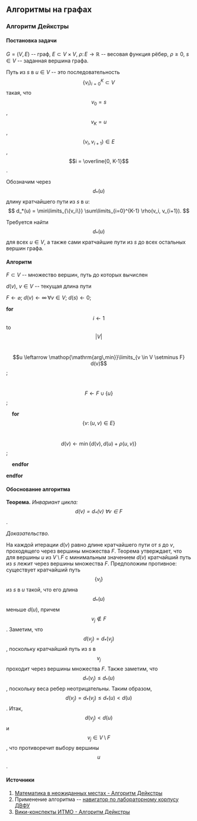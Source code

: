 ## Алгоритмы на графах

### Алгоритм Дейкстры

#### Постановка задачи

$G = (V, E)$ -- граф, $E \subset V \times V$, $\rho \colon E \to \mathbb R$ -- весовая функция рёбер,
$\rho \geq 0$, $s \in V$ -- заданная вершина графа.

Путь из $s$ в $u \in V$ -- это последовательность $$\{v_i\}_{i=0}^K \subset V$$
такая, что $$v_0 = s$$, $$v_K = u$$, $$(v_i, v_{i+1}) \in E$$, $$i = \overline{0, K-1}$$.

Обозначим через $$d_*(u)$$ длину кратчайшего пути из $s$ в $u$:
$$
d_*(u) = \min\limits_{\{v_i\}} \sum\limits_{i=0}^{K-1} \rho(v_i, v_{i+1}).
$$

Требуется найти $$d_*(u)$$ для всех $u \in V$, а также сами кратчайшие пути из $s$
до всех остальных вершин графа.

#### Алгоритм

$F \subset V$ -- множество вершин, путь до которых вычислен

$d(v)$, $v \in V$ -- текущая длина пути

$F \leftarrow \varnothing$; $d(v) \leftarrow \infty \, \forall v \in V$; $d(s) \leftarrow 0$;

**for** $$i \leftarrow 1$$ to
$$|V|$$

&nbsp;&nbsp;&nbsp; $$u \leftarrow \mathop{\mathrm{arg\,min}}\limits_{v \in V \setminus F} d(v)$$;

&nbsp;&nbsp;&nbsp; $$F \leftarrow F \cup \{u\}$$;

&nbsp;&nbsp;&nbsp; **for** $$\{v \colon (u, v) \in E\}$$

&nbsp;&nbsp;&nbsp; &nbsp;&nbsp;&nbsp; $$d(v) \leftarrow \min \{d(v), d(u) + \rho(u, v)\}$$;

&nbsp;&nbsp;&nbsp; **endfor**

**endfor**


#### Обоснование алгоритма

**Теорема.** *Инвариант цикла: $$d(v) = d_*(v) \; \forall v \in F$$*.

*Доказательство.*

На каждой итерации $d(v)$ равно длине кратчайшего пути от $s$ до $v$, проходящего через вершины множества $F$.
Теорема утверждает, что для вершины $u$ из $V\setminus F$ с минимальным значением $d(v)$
кратчайший путь из $s$ лежит через вершины множества $F$.
Предположим противное: существует кратчайший путь $$\{v_i\}$$ из $s$ в $u$
такой, что его длина $$d_*(u)$$ меньше $d(u)$, причем $$v_j \notin F$$.
Заметим, что $$d(v_j) = d_*(v_j)$$, поскольку кратчайший путь из $s$ в $$v_j$$
проходит через вершины множества $F$. Также заметим, что $$d_*(v_j) \leq d_*(u)$$,
поскольку веса ребер неотрицательны.
Таким образом, $$d(v_j) = d_*(v_j) \leq d_*(u) < d(u)$$.
Итак, $$d(v_j) < d(u)$$ и $$v_j \in V\setminus F$$, что противоречит выбору вершины $$u$$.

#### Источники

1. [Математика в неожиданных местах - Алгоритм Дейкстры](https://youtu.be/ZN1V5hpUu0o)
2. Применение алгоритма -- [навигатор по лабораторному корпусу ДВФУ](http://p98414p4.beget.tech/lab)
3. [Вики-конспекты ИТМО - Алгоритм Дейкстры](http://neerc.ifmo.ru/wiki/index.php?title=Алгоритм_Дейкстры)
